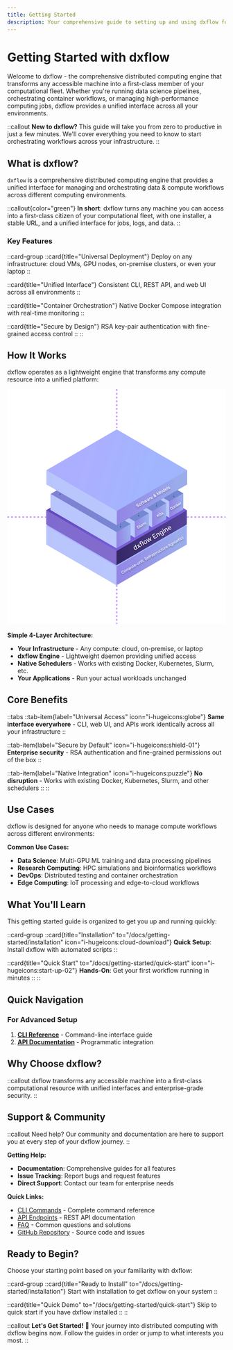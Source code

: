 ```yaml
---
title: Getting Started
description: Your comprehensive guide to setting up and using dxflow for distributed computing and workflow orchestration
---
```


# Getting Started with dxflow

Welcome to dxflow - the comprehensive distributed computing engine that transforms any accessible machine into a first-class member of your computational fleet. Whether you're running data science pipelines, orchestrating container workflows, or managing high-performance computing jobs, dxflow provides a unified interface across all your environments.

::callout
**New to dxflow?** This guide will take you from zero to productive in just a few minutes. We'll cover everything you need to know to start orchestrating workflows across your infrastructure.
::

## What is dxflow?

`dxflow` is a comprehensive distributed computing engine that provides a unified interface for managing and orchestrating data & compute workflows across different computing environments.

::callout{color="green"}
**In short**: dxflow turns any machine you can access into a first-class citizen of your computational fleet, with one installer, a stable URL, and a unified interface for jobs, logs, and data.
::

### Key Features

::card-group
  ::card{title="Universal Deployment"}
  Deploy on any infrastructure: cloud VMs, GPU nodes, on-premise clusters, or even your laptop
  ::

  ::card{title="Unified Interface"}
  Consistent CLI, REST API, and web UI across all environments
  ::

  ::card{title="Container Orchestration"}
  Native Docker Compose integration with real-time monitoring
  ::

  ::card{title="Secure by Design"}
  RSA key-pair authentication with fine-grained access control
  ::
::

## How It Works

dxflow operates as a lightweight engine that transforms any compute resource into a unified platform:

![dxflow Layers](/assets/dxflow_layers.svg)

**Simple 4-Layer Architecture:**
- **Your Infrastructure** - Any compute: cloud, on-premise, or laptop
- **dxflow Engine** - Lightweight daemon providing unified access
- **Native Schedulers** - Works with existing Docker, Kubernetes, Slurm, etc.
- **Your Applications** - Run your actual workloads unchanged

## Core Benefits

::tabs
  ::tab-item{label="Universal Access" icon="i-hugeicons:globe"}
  **Same interface everywhere** - CLI, web UI, and APIs work identically across all your infrastructure
  ::

  ::tab-item{label="Secure by Default" icon="i-hugeicons:shield-01"}
  **Enterprise security** - RSA authentication and fine-grained permissions out of the box
  ::

  ::tab-item{label="Native Integration" icon="i-hugeicons:puzzle"}
  **No disruption** - Works with existing Docker, Kubernetes, Slurm, and other schedulers
  ::
::

## Use Cases

dxflow is designed for anyone who needs to manage compute workflows across different environments:

**Common Use Cases:**
- **Data Science**: Multi-GPU ML training and data processing pipelines
- **Research Computing**: HPC simulations and bioinformatics workflows
- **DevOps**: Distributed testing and container orchestration
- **Edge Computing**: IoT processing and edge-to-cloud workflows


## What You'll Learn

This getting started guide is organized to get you up and running quickly:

::card-group
  ::card{title="Installation" to="/docs/getting-started/installation" icon="i-hugeicons:cloud-download"}
  **Quick Setup**: Install dxflow with automated scripts
  ::

  ::card{title="Quick Start" to="/docs/getting-started/quick-start" icon="i-hugeicons:start-up-02"}
  **Hands-On**: Get your first workflow running in minutes
  ::
::

## Quick Navigation

### For Advanced Setup
1. **[CLI Reference](/docs/cli)** - Command-line interface guide
2. **[API Documentation](/docs/api)** - Programmatic integration

## Why Choose dxflow?

::callout
dxflow transforms any accessible machine into a first-class computational resource with unified interfaces and enterprise-grade security.
::

## Support & Community

::callout
Need help? Our community and documentation are here to support you at every step of your dxflow journey.
::

**Getting Help:**
- **Documentation**: Comprehensive guides for all features
- **Issue Tracking**: Report bugs and request features
- **Direct Support**: Contact our team for enterprise needs

**Quick Links:**
- [CLI Commands](/docs/cli) - Complete command reference
- [API Endpoints](/docs/api) - REST API documentation
- [FAQ](/docs/faqs) - Common questions and solutions
- [GitHub Repository](https://github.com/diphyx/dxflow) - Source code and issues

## Ready to Begin?

Choose your starting point based on your familiarity with dxflow:

::card-group
  ::card{title="Ready to Install" to="/docs/getting-started/installation"}
  Start with installation to get dxflow on your system
  ::

  ::card{title="Quick Demo" to="/docs/getting-started/quick-start"}
  Skip to quick start if you have dxflow installed
  ::
::

::callout
**Let's Get Started!** 🎉
Your journey into distributed computing with dxflow begins now. Follow the guides in order or jump to what interests you most.
::

